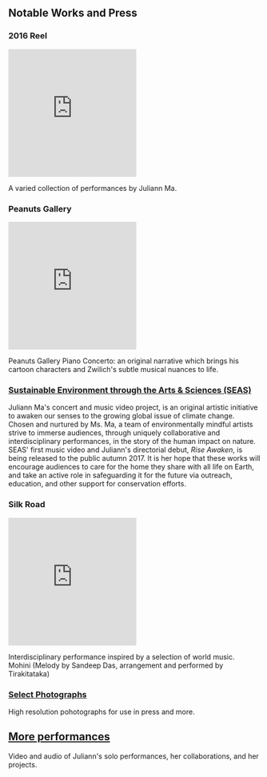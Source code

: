 Notable Works and Press
-----------------------

<div class="flex-ribbon flex-ribbon-widow">
  <div class='thirds_tile'>
    <h3>2016 Reel</h3>
    <div class='embed-container'><iframe scrolling="no" width="256" height="256" src="https://www.youtube.com/embed/bUocSsoBr_U?controls=1&showinfo=0&modestbranding=1&rel=0" frameborder="0" allowfullscreen></iframe></div>
    <p>
      A varied collection of performances by Juliann Ma.
    </p>
  </div>
  <div class='thirds_tile'>
    <h3>Peanuts Gallery</h3>
    <div class='embed-container'><iframe scrolling="no" width="256" height="256" src="https://www.youtube.com/embed/ui48Zbuq06Y?controls=1&showinfo=0&modestbranding=1&rel=0" frameborder="0" allowfullscreen></iframe></div>
    <p>
      Peanuts Gallery Piano Concerto:
      an original narrative which brings his cartoon characters and Zwilich's subtle musical nuances to life.
    </p>
  </div>
  <div class="thirds_tile">
    <h3><a href="/seas/">Sustainable Environment through the Arts & Sciences (SEAS)</a></h3>
    <p>
      Juliann Ma's concert and music video project, is an original artistic initiative to awaken our senses to the growing global issue of climate change. Chosen and nurtured by Ms. Ma, a team of environmentally mindful artists strive to immerse audiences, through uniquely collaborative and interdisciplinary performances, in the story of the human impact on nature. SEAS' first music video and Juliann's directorial debut, <i>Rise Awaken</i>, is being released to the public autumn 2017. It is her hope that these works will encourage audiences to care for the home they share with all life on Earth, and take an active role in safeguarding it for the future via outreach, education, and other support for conservation efforts.
    </p>
  </div>
  <div class='thirds_tile'>
    <h3>Silk Road</h3>
    <div class='embed-container'><iframe scrolling="no" width="256" height="256" src="https://www.youtube.com/embed/SXaiuwTGjGE?controls=1&showinfo=0&modestbranding=1&rel=0" frameborder="0" allowfullscreen></iframe></div>
    <p>
      Interdisciplinary performance inspired by a selection of world music.
      <br>
      Mohini (Melody by Sandeep Das, arrangement and performed by Tirakitataka)
    </p>
  </div>
  <div class="thirds_tile">
    <h3><a href="/photos/">Select Photographs</a></h3>
    <p>High resolution pohotographs for use in press and more.</p>
  </div>
  <div class="thirds_tile">
    <h2><a href="/performances/">More performances</a></h2>
    <p>
      Video and audio of Juliann's solo performances, her collaborations, and her projects.
    </p>
  </div>
</div>
